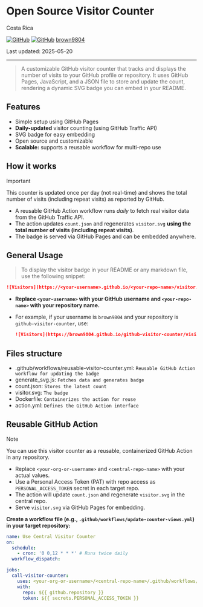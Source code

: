 # Open Source Visitor Counter

Costa Rica

[![GitHub](https://badgen.net/badge/icon/github?icon=github&label)](https://github.com)
[![GitHub](https://img.shields.io/badge/--181717?logo=github&logoColor=ffffff)](https://github.com/)
[brown9804](https://github.com/brown9804)

Last updated: 2025-05-20

----------

> A customizable GitHub visitor counter that tracks and displays the number of visits to your GitHub profile or repository. It uses GitHub Pages, JavaScript, and a JSON file to store and update the count, rendering a dynamic SVG badge you can embed in your README.

## Features

- Simple setup using GitHub Pages
- **Daily-updated** visitor counting (using GitHub Traffic API)
- SVG badge for easy embedding
- Open source and customizable
- **Scalable:** supports a reusable workflow for multi-repo use


## How it works

> [!IMPORTANT]
>  This counter is updated once per day (not real-time) and shows the total number of visits (including repeat visits) as reported by GitHub.

- A reusable GitHub Action workflow runs *daily* to fetch real visitor data from the GitHub Traffic API.
- The action updates `count.json` and regenerates `visitor.svg` **using the total number of visits (including repeat visits)**.
- The badge is served via GitHub Pages and can be embedded anywhere.


## General Usage

> To display the visitor badge in your README or any markdown file, use the following snippet:

```markdown
![Visitors](https://<your-username>.github.io/<your-repo-name>/visitor.svg)
```

- **Replace `<your-username>` with your GitHub username and `<your-repo-name>` with your repository name.**
- For example, if your username is `brown9804` and your repository is `github-visitor-counter`, use:

    ```markdown
    ![Visitors](https://brown9804.github.io/github-visitor-counter/visitor.svg)
    ```

## Files structure

- .github/workflows/reusable-visitor-counter.yml: `Reusable GitHub Action workflow for updating the badge`
- generate_svg.js: `Fetches data and generates badge`
- count.json: `Stores the latest count`
- visitor.svg: `The badge`
- Dockerfile: `Containerizes the action for reuse`
- action.yml: `Defines the GitHub Action interface`

## Reusable GitHub Action

> [!NOTE]
> You can use this visitor counter as a reusable, containerized GitHub Action in any repository.
> - Replace `<your-org-or-username>` and `<central-repo-name>` with your actual values.
> - Use a Personal Access Token (PAT) with repo access as `PERSONAL_ACCESS_TOKEN` secret in each target repo.
> - The action will update `count.json` and regenerate `visitor.svg` in the central repo.
> - Serve `visitor.svg` via GitHub Pages for embedding.


**Create a workflow file (e.g., `.github/workflows/update-counter-views.yml`) in your target repository:**

```yaml
name: Use Central Visitor Counter
on:
  schedule:
    - cron: '0 0,12 * * *' # Runs twice daily
  workflow_dispatch:

jobs:
  call-visitor-counter:
    uses: <your-org-or-username>/<central-repo-name>/.github/workflows/reusable-visitor-counter.yml@main
    with:
      repo: ${{ github.repository }}
      token: ${{ secrets.PERSONAL_ACCESS_TOKEN }}
```

